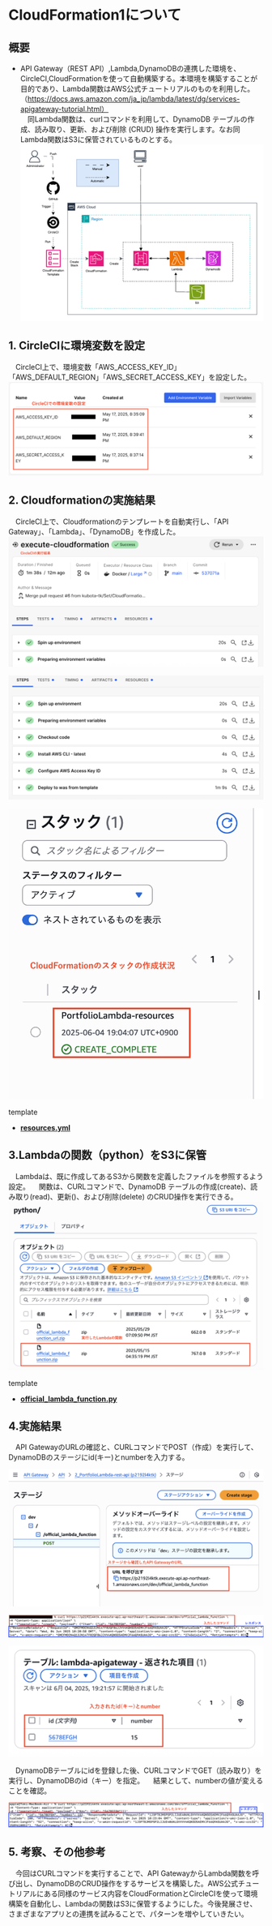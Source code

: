 # CloudFormation1について

## 概要

* API Gateway（REST API）,Lambda,DynamoDBの連携した環境を、CircleCI,CloudFormationを使って自動構築する。本環境を構築することが目的であり、Lambda関数はAWS公式チュートリアルのものを利用した。（https://docs.aws.amazon.com/ja_jp/lambda/latest/dg/services-apigateway-tutorial.html）  
&emsp;同Lambda関数は、curlコマンドを利用して、DynamoDB テーブルの作成、読み取り、更新、および削除 (CRUD) 操作を実行します。なお同Lambda関数はS3に保管されているものとする。  
![0.1_構成図](images1/0.1_構成図.png)  


## 1. CircleCIに環境変数を設定  
&emsp;CircleCI上で、環境変数「AWS_ACCESS_KEY_ID」「AWS_DEFAULT_REGION」「AWS_SECRET_ACCESS_KEY」を設定した。
![1.1_environment](images1/1.1_environment.png)  


## 2. Cloudformationの実施結果  
&emsp;CircleCI上で、Cloudformationのテンプレートを自動実行し、「API Gateway」、「Lambda」、「DynamoDB」を作成した。
![2.1_cloudformation1](images1/2.1_cloudformation1.png)  

![2.2_cloudformation2](images1/2.2_cloudformation2.png)  

![2.3_cloudformation3](images1/2.3_cloudformation3.png)

template  
 - [**resources.yml**](/CloudFormation/CloudFormation1/resources.yml)  



## 3.Lambdaの関数（python）をS3に保管  
&emsp;Lambdaは、既に作成してあるS3から関数を定義したファイルを参照するよう設定。
&emsp;関数は、CURLコマンドで、DynamoDB テーブルの作成(create)、読み取り(read)、更新()、および削除(delete) のCRUD操作を実行できる。
![3.1_s3](images1/3.1_s3.png)  

template  
 - [**official_lambda_function.py**](/LambdaFunction/python/official_lambda_function.py)


## 4.実施結果  
&emsp;API GatewayのURLの確認と、CURLコマンドでPOST（作成）を実行して、DynamoDBのステージにid(キー)とnumberを入力する。  

![4.1_result1](images1/4.1_result1.png)  

![4.2_result2](images1/4.2_result2.png)   

![4.3_result3](images1/4.3_result3.png)

&emsp;DynamoDBテーブルにidを登録した後、CURLコマンドでGET（読み取り）を実行し、DynamoDBのid（キー）を指定。
&emsp;結果として、numberの値が変えることを確認。  

![4.4_result4](images1/4.4_result4.png)  


## 5. 考察、その他参考
&emsp;今回はCURLコマンドを実行することで、API GatewayからLambda関数を呼び出し、DynamoDBのCRUD操作をするサービスを構築した。AWS公式チュートリアルにある同様のサービス内容をCloudFormationとCircleCIを使って環境構築を自動化し、Lambdaの関数はS3に保管するようにした。今後発展させ、さまざまなアプリとの連携を試みることで、パターンを増やしていきたい。
